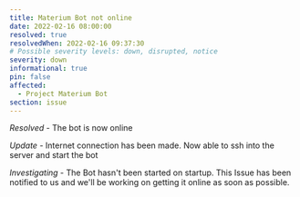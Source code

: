 ```yaml
---
title: Materium Bot not online 
date: 2022-02-16 08:00:00
resolved: true
resolvedWhen: 2022-02-16 09:37:30
# Possible severity levels: down, disrupted, notice
severity: down
informational: true
pin: false
affected:
  - Project Materium Bot 
section: issue
---
```


*Resolved* - The bot is now online

*Update* - Internet connection has been made. Now able to ssh into the server and start the bot

*Investigating* - The Bot hasn't been started on startup. This Issue has been notified to us and we'll be working on getting it online as soon as possible.
